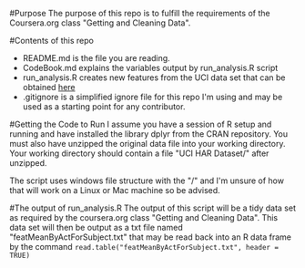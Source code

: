 #Purpose
The purpose of this repo is to fulfill the requirements of the Coursera.org class "Getting and Cleaning Data".

#Contents of this repo
- README.md is the file you are reading.
- CodeBook.md explains the variables output by run_analysis.R script
- run_analysis.R creates new features from the UCI data set that can be obtained [here](https://d396qusza40orc.cloudfront.net/getdata%2Fprojectfiles%2FUCI%20HAR%20Dataset.zip)
- .gitignore is a simplified ignore file for this repo I'm using and may be used as a starting point for any contributor.


#Getting the Code to Run
I assume you have a session of R setup and running and have installed the library dplyr from the CRAN repository.
You must also have unzipped the original data file into your working directory.  Your working directory should contain a file "UCI HAR Dataset/" after unzipped.

The script uses windows file structure with the "/" and I'm unsure of how that will work on a Linux or Mac machine so be advised.


#The output of run_analysis.R
The output of this script will be a tidy data set as required by the coursera.org class "Getting and Cleaning Data".  This
data set will then be output as a txt file named "featMeanByActForSubject.txt" that may be read back into an R data frame by
the command `read.table("featMeanByActForSubject.txt", header = TRUE)`
